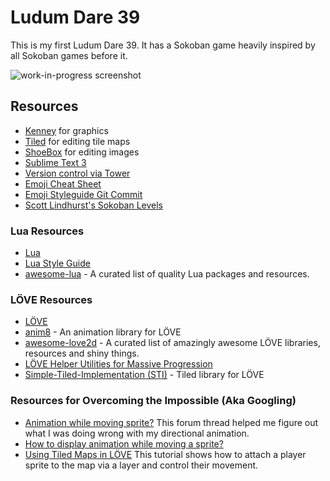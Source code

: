 # Ludum Dare 39

This is my first Ludum Dare 39. It has a Sokoban game heavily inspired by all Sokoban games before it.

![work-in-progress screenshot](https://www.evernote.com/shard/s27/sh/21cd769e-0a4d-481f-b128-b4230373d954/89f46b3f210f8739/res/0c4cff97-ea80-4a19-a76e-41dc4a914db8/skitch.png)

## Resources

- [Kenney](https://kenney.nl/) for graphics
- [Tiled](http://www.mapeditor.org/) for editing tile maps
- [ShoeBox](https://renderhjs.net/shoebox/) for editing images
- [Sublime Text 3](https://www.sublimetext.com/)
- [Version control via Tower](https://www.git-tower.com/mac/)
- [Emoji Cheat Sheet](https://www.webpagefx.com/tools/emoji-cheat-sheet/)
- [Emoji Styleguide Git Commit](https://github.com/slashsBin/styleguide-git-commit-message)
- [Scott Lindhurst's Sokoban Levels](http://sneezingtiger.com/sokoban/levels.html)

### Lua Resources

- [Lua](https://www.lua.org/)
- [Lua Style Guide](http://lua-users.org/wiki/LuaStyleGuide)
- [awesome-lua](https://github.com/LewisJEllis/awesome-lua) - A curated list of quality Lua packages and resources.

### LÖVE Resources

- [LÖVE](https://love2d.org/)
- [anim8](https://github.com/kikito/anim8) - An animation library for LÖVE
- [awesome-love2d](https://github.com/love2d-community/awesome-love2d) - A curated list of amazingly awesome LÖVE libraries, resources and shiny things.
- [LÖVE Helper Utilities for Massive Progression](https://github.com/vrld/hump)
- [Simple-Tiled-Implementation (STI)](https://github.com/karai17/Simple-Tiled-Implementation) - Tiled library for LÖVE

### Resources for Overcoming the Impossible (Aka Googling)

- [Animation while moving sprite?](https://love2d.org/forums/viewtopic.php?t=28282) This forum thread helped me figure out what I was doing wrong with my directional animation.
- [How to display animation while moving a sprite?](https://stackoverflow.com/questions/15488304/how-to-display-animation-while-moving-a-sprite)
- [Using Tiled Maps in LÖVE](http://lua.space/gamedev/using-tiled-maps-in-love) This tutorial shows how to attach a player sprite to the map via a layer and control their movement.
